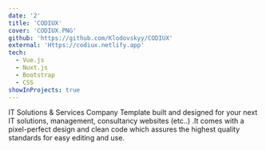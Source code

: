 ```yaml
---
date: '2'
title: 'CODIUX'
cover: 'CODIUX.PNG'
github: 'https://github.com/Klodovskyy/CODIUX'
external: 'Https://codiux.netlify.app'
tech:
  - Vue.js
  - Nuxt.js
  - Bootstrap
  - CSS
showInProjects: true
---
```


IT Solutions & Services Company Template built and designed for your next IT solutions, management, consultancy websites (etc..) .It comes with a pixel-perfect design and clean code which assures the highest quality standards for easy editing and use.
